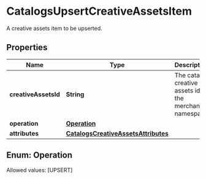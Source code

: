 

# CatalogsUpsertCreativeAssetsItem

A creative assets item to be upserted.

## Properties

Name | Type | Description | Notes
------------ | ------------- | ------------- | -------------
**creativeAssetsId** | **String** | The catalog creative assets id in the merchant namespace | 
**operation** | [**Operation**](#Operation) |  | 
**attributes** | [**CatalogsCreativeAssetsAttributes**](CatalogsCreativeAssetsAttributes.md) |  | 


## Enum: Operation
Allowed values: [UPSERT]





